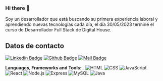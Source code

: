 ### Hi there 👋

Soy un desarrollador que está buscando su primera experiencia laboral y aprendiendo nuevas tecnologías cada día, el día 30/05/2023 terminé el curso de Desarrollador Full Stack de Digital House.

## Datos de contacto
[![Linkedin Badge](https://img.shields.io/badge/-JohannJerman-0e76a8?style=flat&labelColor=0e76a8&logo=linkedin&logoColor=white)](https://www.linkedin.com/in/johannjerman/)
[![Github Badge](<https://img.shields.io/badge/-JohannJerman-rgb(36,%2041,%2046)?style=flat&labelColor=rgb(36,%2041,%2046)&logo=github&logoColor=white>)](https://github.com/johann-jerman)
[![Mail Badge](https://img.shields.io/badge/-JohannJerman-c0392b?style=flat&labelColor=c0392b&logo=gmail&logoColor=white)](mailto:johannjerman014@gmail.com)

**Languages, Frameworks and Tools:** &nbsp;
![HTML](https://img.shields.io/badge/-HTML-E34F26?style=for-the-badge&logo=html5&logoColor=fafafa)
![CSS](https://img.shields.io/badge/-CSS-1572B6?style=for-the-badge&logo=css3&logoColor=fafafa)
![JavaScript](https://img.shields.io/badge/-JavaScript-F7DF1E?style=for-the-badge&logo=javascript&logoColor=333)
![React](https://img.shields.io/badge/-React-61DAFB?style=for-the-badge&logo=react&logoColor=333)
![Node.js](https://img.shields.io/badge/-Node.js-339933?style=for-the-badge&logo=node.js&logoColor=FAFAFA)
![Express](https://img.shields.io/badge/-Express-FAFAFA?style=for-the-badge&logo=express&logoColor=333)
![MySQL](https://img.shields.io/badge/-MYSQL-00618b?style=for-the-badge&logo=mysql&logoColor=fafafa)
![Java](https://img.shields.io/badge/-JAVA-FF8000?style=for-the-badge&logo=java&logoColor=white)
<!--
**johann-jerman/johann-jerman** is a ✨ _special_ ✨ repository because its `README.md` (this file) appears on your GitHub profile.

Here are some ideas to get you started:

- 🔭 I’m currently working on ...
- 🌱 I’m currently learning ...
- 👯 I’m looking to collaborate on ...
- 🤔 I’m looking for help with ...
- 💬 Ask me about ...
- 📫 How to reach me: ...
- 😄 Pronouns: ...
- ⚡ Fun fact: ...
-->
